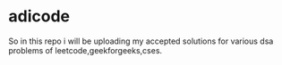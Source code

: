 # adicode
So in this repo i will be uploading my accepted solutions for various dsa problems of leetcode,geekforgeeks,cses.
